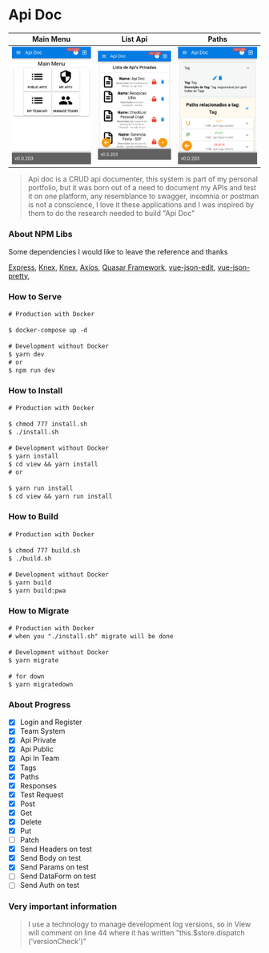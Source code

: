 # Api Doc

Main Menu             |  List Api          |Paths
:-----------------------:|:-------------------------:|:-----------------------:
![](docs/1.png)      |![](docs/2.png)     |![](docs/3.png) 


> Api doc is a CRUD api documenter, this system is part of my personal portfolio, but it was born out of a need to document my APIs and test it on one platform, any resemblance to swagger, insomnia or postman is not a conscience, I love it these applications and I was inspired by them to do the research needed to build "Api Doc"


### About NPM Libs

Some dependencies I would like to leave the reference and thanks

[Express](https://github.com/expressjs/express),
[Knex](https://github.com/knex/knex),
[Knex](https://github.com/knex/knex),
[Axios](https://github.com/axios/axios),
[Quasar Framework](https://github.com/quasarframework/quasar),
[vue-json-edit](https://github.com/jinkin1995/vue-json-edit),
[vue-json-pretty](https://leezng.github.io/vue-json-pretty),



### How to Serve
```shell
# Production with Docker

$ docker-compose up -d

# Development without Docker
$ yarn dev
# or
$ npm run dev
```

### How to Install
```shell
# Production with Docker

$ chmod 777 install.sh
$ ./install.sh

# Development without Docker
$ yarn install
$ cd view && yarn install
# or

$ yarn run install
$ cd view && yarn run install
```

### How to Build
```shell
# Production with Docker

$ chmod 777 build.sh
$ ./build.sh

# Development without Docker
$ yarn build
$ yarn build:pwa
```

### How to Migrate
```shell
# Production with Docker
# when you "./install.sh" migrate will be done

# Development without Docker
$ yarn migrate

# for down
$ yarn migratedown
```

### About Progress

- [x] Login and Register
- [x] Team System
- [x] Api Private
- [x] Api Public
- [x] Api In Team
- [x] Tags
- [x] Paths
- [x] Responses
- [x] Test Request
- [x] Post
- [x] Get
- [x] Delete
- [x] Put
- [ ] Patch
- [x] Send Headers on test
- [x] Send Body on test
- [x] Send Params on test
- [ ] Send DataForm on test
- [ ] Send Auth on test 

### Very important information
> I use a technology to manage development log versions, so in View will comment on line 44 where it has written "this.$store.dispatch ('versionCheck')"
